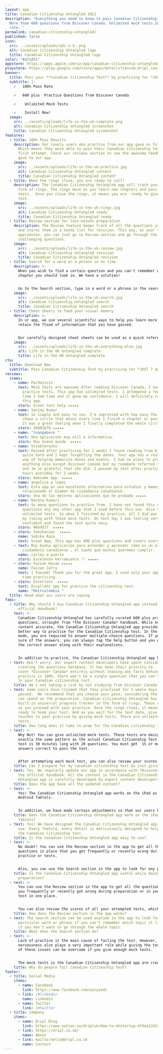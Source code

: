 ```yaml
---
layout: app
title: Canadian Citizenship Untangled 2022
description: "Everything you need to know to pass Canadian Citizenship Test.
  More than 600 questions from Discover Canada. Unlimited mock tests.100% Pass
  rate. "
permalink: canadian-citizenship-untangled/
published: false
icon:
  src: ../assets/uploads/adi-1-5-.png
  alt: Canadian Citizenship Untangled logo
  title: Canadian Citizenship Untangled logo
color: "#a71d31"
appstore: https://apps.apple.com/uz/app/canadian-citizenship-untangled/id1599925558?platform=iphone&fbclid=IwAR01ka3L9BRzWanNZ0ASpgcNiULE1piW2D7TGIE_EN3JgB1Bj6p0ilu8brY
playstore: https://play.google.com/store/apps/details?id=com.dripl.canada&ah=gYOQ73dOAg2vTYkElmC6FJ7IxRo&fbclid=IwAR1JW7f8TXCEItb75YYCoEXz-QqcCe_vTDftucLFQFIQo9rrTCND7vX8fSY
banner:
  title: Pass your **Canadian Citizenship Test** by practising for *JUST 7 days*
  subtitle: |-
    ✓   100% Pass Rate

    ✓   600 plus  Practice Questions from Discover Canada

    ✓    Unlimited Mock Tests

    ✓    Install Now!
  image:
    src: ../assets/uploads/life-in-the-uk-complete.png
    alt: Canadian Citizenship Untangled screenshot
    title: Canadian Citizenship Untangled screenshot
features:
  - title: 100% Pass Results
    description: Our lovely users who practice from our app gave us full marks.
      Which means they were able to pass their Canadian Citizenship test in
      first attempt. Check our reviews section to see the awesome feedback they
      gave to our app.
    image:
      src: ../assets/uploads/life-in-the-uk-practice.jpg
      alt: Canadian Citizenship Untangled content
      title: Canadian Citizenship Untangled content
  - title: When the rings close, you are ready to roll!
    description: The Canadian Citizenship Untangled app will track your progress in
      form of rings. The rings move as you learn new chapters and pass mock
      tests.  Once you close the rings, it means you are  ready to give the
      test.
    image:
      src: ../assets/uploads/life-in-the-uk-rings.jpg
      alt: Canadian Citizenship Untangled ready
      title: Canadian Citizenship Untangled ready
  - title: Review section for last-minute preparation
    description: The Review feature keeps track of all the questions you find tricky
      and stores them in a handy list for revision. This way, as your test date
      approaches, you can just go to Review section and go through the list of
      challenging questions.
    image:
      src: ../assets/uploads/life-in-the-uk-review.jpg
      alt: Canadian Citizenship Untangled revision
      title: Canadian Citizenship Untangled revision
  - title: Search for a word or a phrase in no time
    description: >-
      When you wish to find a certain question and you can't remember which
      chapter you should look in. We have a solution!


      Go to the Search section, type in a word or a phrase in the search bar and get a list of questions that matches your search.
    image:
      src: ../assets/uploads/life-in-the-uk-search.jpg
      alt: Canadian Citizenship Untangled search
      title: Canadian Citizenship Untangled search
  - title: Cheat Sheets to feed your visual memory
    description: >-
      In ur app, we use several scientific ways to help you learn more and
      retain the flood of information that you have gained. 


      Our carefully designed cheat sheets can be used as a quick reference
    image:
      src: ../assets/uploads/life-in-the-uk-everything-else.jpg
      alt: Life in the UK Untangled complete
      title: Life in the UK Untangled complete
cta:
  title: Download Now
  subtitle: Pass Canadian Citizenship Test by practising for *JUST 7 days*
reviews:
  items:
    - name: Pardesizzz
      text: Mock Tests are awesome After reading Discover Canada, I needed to do some
        practice tests. This app has unlimited tests. I attempted a few every
        time I had time and it gave me confidence. I will definitely recommend
        this app.
      stars: Great test help ★★★★★
    - name: Sanjay Kumar
      text: So simple and easy to use. I'm impressed with how easy the app works. It
        shows a circle that moves every time I finish a chapter or pass a test.
        It was a great feeling when I finally completed the whole circle.
      stars: SK001876 ★★★★★
    - name: "Juangaboco "
      text: Una aplicación muy util e informativa.
      stars: Muy buena ayuda  ★★★★★
    - name: VivekToronto
      text: Passed after practicing for 2 weeks I found reading from Discover Canada
        quite hard and I kept forgetting the dates. Your app has a really nice
        way of helping memorize dates and events. I had no plans to prepare from
        anything else except Discover Canada but my roommate referred this app
        and Im so grateful that she did. I passed my test after practicing 2
        hours everyday for 2 weeks.
      stars: Awesome app  ★★★★★
    - name: angelica p lopez
      text: Esta app es una excelente alternativa para estudiar y memorizar todo lo
        relacionado al Examen de ciudadanía canadiense.
      stars: Una de las mejores aplicaciones que he probado ★★★★★
    - name: Rachna Kumari
      text: So many questions to practice from. I have not found this many practice
        questions any any other app that I used before this one. Also there are
        unlimited tests. So when I finished my practice, all I did was practice
        my timing with these mock tests. On test day I was feeling very
        confident and found the test quite easy.
      stars: RK64577  ★★★★★
    - stars: Sabikaraaz  ★★★★★
      name: Sabika Raza
      text: Great App, This app has 600 plus questions and covers everything.
    - text: Muy buena aplicación para entender y aprender cómo es un examen de la
        ciudadanía canadiense , el sueño que muchos queremos cumplir.
      name: carlos a puerto
      stars: Excelente herramienta !! ★★★★★
    - stars: Faizan Hasan ★★★★★
      name: Faizan Jafry
      text: I Passed! Thank you for the great app. I used only your app and had a good
        time practicing.
    - stars: Excellent  ★★★★★
      text: Excellent app for practice the citizenship test.
      name: "Mattcolombia "
  title: Read what our users are saying
faqs:
  - title: Why should I buy Canadian Citizenship Untangled app instead of the
      official Handbook?
    text: >-
      Canadian Citizenship Untangled has carefully curated 600 plus practice
      questions, straight from *the Discover Canada* handbook. While keeping the
      content accurate, the Canadian Citizenship Untangled app provides a much
      better way to practice for the Canadian Citizenship test. In the Practice
      mode, you are required to answer multiple-choice questions. If you are not
      sure of the answers, you can always tap the help button and you will see
      the correct answer along with their explanations.


      In addition to practice, the Canadian Citizenship Untangled app has exclusive features that are designed to help you with your learning and practice. For example - instant search, smart revision, universal progress tracker and above all illustrated cheat sheets help you remember the maximum information.
  - text: Don’t worry. Our expert content developers have spent considerable time
      creating the questions database. It has been their priority to
      cover *Discover Canada* entirely without leaving any facts behind. If your
      practice is 100%, there won’t be a single question that you can’t answer
      in your Canadian citizenship test.
    title: Am I not taking a risk by not studying from Discover Canada?
  - text: Some users have claimed that they practised for 2 whole days and
      passed.  We recommend that you choose your pace, considering the time you
      can spend on the preparation. Canadian Citizenship Untangled has a
      built-in universal progress tracker in the form of rings. These rings move
      as you proceed with your practice. Once the rings close, it means you are
      ready to book your test. And as you wait for the test date, give the final
      touches to your practice by giving mock tests. There are unlimited mock
      tests.
    title: How long does it take to prep for the Canadian citizenship test?
  - text: >-
      Why Not! You can give unlimited mock tests. These tests are designed on
      exactly the same pattern as the actual Canadian Citizenship Test. Each
      test is 30 minutes long with 20 questions. You must get  15 or more
      answers correct to pass the test.


      After attempting each mock test, you can also review your scores which will show you exactly which areas you need to work on.
    title: Can I prepare for my Canadian citizenship test by just giving Mock Tests?
  - text: Yes. We regularly update our app in accordance with *Discover Canada* -
      the official handbook. All the content in the Canadian Citizenship
      Untangled app is carefully developed by expert content developers.
    title: Does the app have all the updated content?
  - text: >-
      Yes! The Canadian Citizenship Untangled app works on the iPad as well as
      Android Tablets.


      In addition, we have made certain adjustments so that our users have a pleasant experience, practising with a larger screen.
    title: Does the Canadian Citizenship Untangled app work on the iPad or Android
      Tablets?
  - text: Yes! We have designed the Canadian Citizenship Untangled app to be easy to
      use. Every feature, every detail is meticulously designed to help you pass
      the Canadian Citizenship test.
    title: Is the Canadian Citizenship Untangled app easy to use?
  - text: >-
      No doubt! You can use the Review section in the app to get all the
      questions in place that you get frequently or recently wrong during
      practice or tests.


      Also, you can use the Search section in the app to look for any particular word or phrase. This will show you the list of questions that include that particular word or phrase.
    title: Is the Canadian Citizenship Untangled app useful while doing last-minute
      preparation?
  - text: >-
      You can use the Review section in the app to get all the questions that
      you frequently or recently got wrong during preparation or in your last
      test in one place.


      You can also review the scores of all your attempted tests, which will show you the areas you need to practise more.
    title: How does the Review section in the app works?
  - text: The search section can be used anytime in the app to look for any
      particular word or phrase if you can't remember which topic it lies in or
      if you don't want to go through the whole topic.
    title: What does the Search section do?
  - text: >-
      Lack of practice is the main cause of failing the test. However,
      nervousness also plays a very important role while giving the test. Both
      of these issues can be overcome if you give enough mock tests.


      The mock tests in the Canadian Citizenship Untangled app are created in the exact pattern as the real test. These tests have the same time limit as the real test. The number of questions is also the same as that in the real test. You can give as many mock tests as you like. A time will come when you think you are ready for the real test.
    title: Why do people fail Canadian Citizenship Test?
footer:
  - title: Social Media
    items:
      - name: Facebook
        link: https://www.facebook.com/ainyxedi
      - link: /#linkedin
        name: Linkedin
      - name: Twitter
        link: /#twitter
  - title: Company
    items:
      - name: Dripl Blog
        link: https://www.notion.so/dripluk/How-to-Unstartup-4f4ea12d2c8b4e97be3fce5667a08d17
      - link: https://dripl.co.uk/
        name: About
      - link: mailto:hello@dripl.co.uk
        name: Contact
---
```

